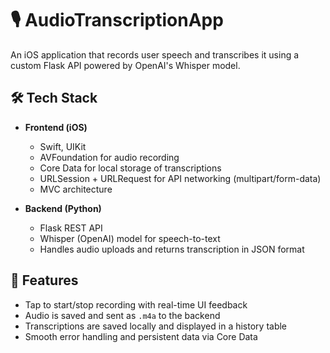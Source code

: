 # 🎙️ AudioTranscriptionApp

An iOS application that records user speech and transcribes it using a custom Flask API powered by OpenAI's Whisper model.

## 🛠 Tech Stack

- **Frontend (iOS)**
  - Swift, UIKit
  - AVFoundation for audio recording
  - Core Data for local storage of transcriptions
  - URLSession + URLRequest for API networking (multipart/form-data)
  - MVC architecture

- **Backend (Python)**
  - Flask REST API
  - Whisper (OpenAI) model for speech-to-text
  - Handles audio uploads and returns transcription in JSON format

## 📱 Features

- Tap to start/stop recording with real-time UI feedback  
- Audio is saved and sent as `.m4a` to the backend  
- Transcriptions are saved locally and displayed in a history table  
- Smooth error handling and persistent data via Core Data

